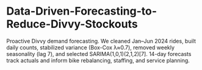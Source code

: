 # Data-Driven-Forecasting-to-Reduce-Divvy-Stockouts
Proactive Divvy demand forecasting. We cleaned Jan–Jun 2024 rides, built daily counts, stabilized variance (Box-Cox λ≈0.7), removed weekly seasonality (lag 7), and selected SARIMA(1,0,1)(2,1,2)[7]. 14-day forecasts track actuals and inform bike rebalancing, staffing, and service planning. 
